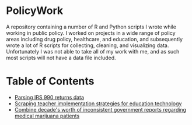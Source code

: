 # PolicyWork
A repository containing a number of R and Python scripts I wrote while working in public policy.
I worked on projects in a wide range of policy areas including drug policy, healthcare, and education, and subsequently wrote a lot of R scripts for collecting, cleaning, and visualizing data. 
Unfortunately I was not able to take all of my work with me, and as such most scripts will not have a data file included.

# Table of Contents
- [Parsing IRS 990 returns data](https://github.com/MokeEire/PolicyWork/tree/main/Healthcare/IRS%20990#irs-990)
- [Scraping teacher implementation strategies for education technology](https://github.com/MokeEire/PolicyWork/blob/main/Education/Implementation%20web%20scrape_02142017.R)
- [Combine decade's worth of inconsistent government reports regarding medical marijuana patients](https://github.com/MokeEire/PolicyWork/blob/main/Drug%20Policy/combine_med_data.R)
